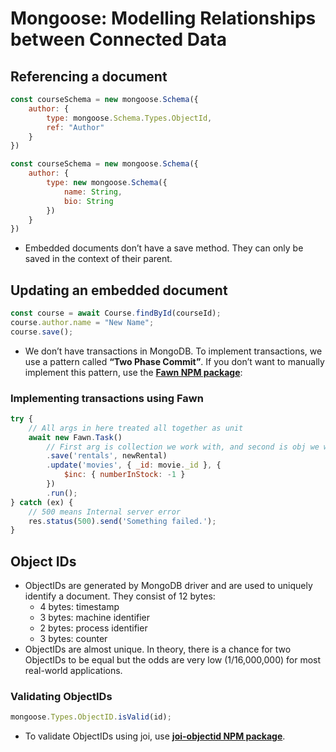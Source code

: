 # Mongoose: Modelling Relationships between Connected Data
## Referencing a document
```javascript
const courseSchema = new mongoose.Schema({
    author: {
        type: mongoose.Schema.Types.ObjectId,
        ref: "Author"
    }
})
```
```javascript
const courseSchema = new mongoose.Schema({
    author: {
        type: new mongoose.Schema({
            name: String,
            bio: String
        })
    }
})
```
- Embedded documents don’t have a save method. They can only be saved in the context of their parent.

## Updating an embedded document
```javascript
const course = await Course.findById(courseId);
course.author.name = "New Name";
course.save();
```
- We don’t have transactions in MongoDB. To implement transactions, we use a pattern called **“Two Phase Commit”**. If you don’t want to manually implement this pattern, use the **[Fawn NPM package](https://www.npmjs.com/package/fawn)**:
### Implementing transactions using Fawn
```javascript
try {
    // All args in here treated all together as unit
    await new Fawn.Task()
        // First arg is collection we work with, and second is obj we wanna save
        .save('rentals', newRental)
        .update('movies', { _id: movie._id }, {
            $inc: { numberInStock: -1 }
        })
        .run();
} catch (ex) {
    // 500 means Internal server error
    res.status(500).send('Something failed.');
}
```
## Object IDs
- ObjectIDs are generated by MongoDB driver and are used to uniquely identify a document. They consist of 12 bytes: 
  - 4 bytes: timestamp
  - 3 bytes: machine identifier
  - 2 bytes: process identifier
  - 3 bytes: counter 
- ObjectIDs are almost unique. In theory, there is a chance for two ObjectIDs to be equal but the odds are very low (1/16,000,000) for most real-world applications.

### Validating ObjectIDs
```javascript
mongoose.Types.ObjectID.isValid(id); 
```
- To validate ObjectIDs using joi, use **[joi-objectid NPM package](https://www.npmjs.com/package/joi-objectid)**.
